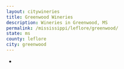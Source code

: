 ```yaml
---
layout: citywineries
title: Greenwood Wineries
description: Wineries in Greenwood, MS
permalink: /mississippi/leflore/greenwood/
state: ms
county: leflore
city: greenwood
---
```

-
